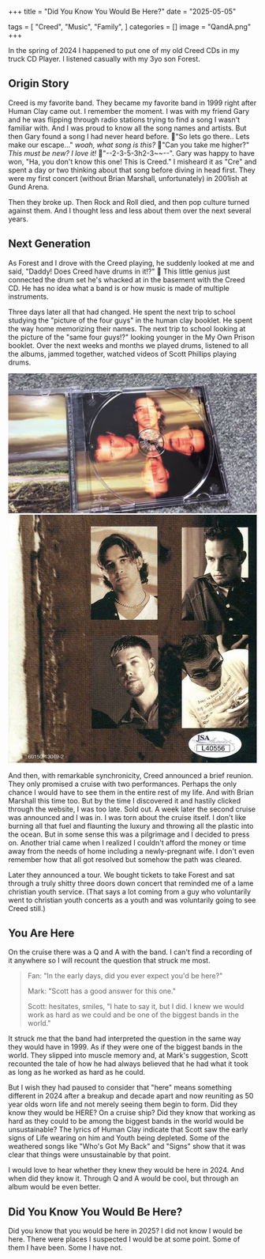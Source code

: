 +++
title = "Did You Know You Would Be Here?"
date = "2025-05-05"

tags = [
    "Creed",
    "Music",
    "Family",
]
categories = []
image = "QandA.png"
+++

In the spring of 2024 I happened to put one of my old Creed CDs in my truck CD Player. I listened casually with my 3yo son Forest.

## Origin Story

Creed is my favorite band. They became my favorite band in 1999 right after Human Clay came out. I remember the moment. I was with my friend Gary and he was flipping through radio stations trying to find a song I wasn't familiar with. And I was proud to know all the song names and artists. But then Gary found a song I had never heard before. 🎤"So lets go there.. Lets make our escape..." _woah, what song is this?_ 🎤"Can you take me higher?" _This must be new? I love it!_ 🎸"--2-3-5-3h2-3~~--". Gary was happy to have won, "Ha, you don't know this one! This is Creed." I misheard it as "Cre" and spent a day or two thinking about that song before diving in head first. They were my first concert (without Brian Marshall, unfortunately) in 2001ish at Gund Arena. 

Then they broke up. Then Rock and Roll died, and then pop culture turned against them. And I thought less and less about them over the next several years.

## Next Generation

As Forest and I drove with the Creed playing, he suddenly looked at me and said, "Daddy! Does Creed have drums in it!?" 🤯 This little genius just connected the drum set he's whacked at in the basement with the Creed CD. He has no idea what a band is or how music is made of multiple instruments.

Three days later all that had changed. He spent the next trip to school studying the "picture of the four guys" in the human clay booklet. He spent the way home memorizing their names. The next trip to school looking at the picture of the "same four guys!?" looking younger in the My Own Prison booklet. Over the next weeks and months we played drums, listened to all the albums, jammed together, watched videos of Scott Phillips playing drums.

![Four Guys](FourGuys.jpg)
![Same Four Guys](SameFourGuys.jpg)

And then, with remarkable synchronicity, Creed announced a brief reunion. They only promised a cruise with two performances. Perhaps the only chance I would have to see them in the entire rest of my life. And with Brian Marshall this time too. But by the time I discovered it and hastily clicked through the website, I was too late. Sold out. A week later the second cruise was announced and I was in. I was torn about the cruise itself. I don't like burning all that fuel and flaunting the luxury and throwing all the plastic into the ocean. But in some sense this was a pilgrimage and I decided to press on. Another trial came when I realized I couldn't afford the money or time away from the needs of home including a newly-pregnant wife. I don't even remember how that all got resolved but somehow the path was cleared.

Later they announced a tour. We bought tickets to take Forest and sat through a truly shitty three doors down concert that reminded me of a lame christian youth service. (That says a lot coming from a guy who voluntarily went to christian youth concerts as a youth and was voluntarily going to see Creed still.)

## You Are Here

On the cruise there was a Q and A with the band. I can't find a recording of it anywhere so I will recount the question that struck me most. 

> Fan: "In the early days, did you ever expect you'd be here?"
>
> Mark: "Scott has a good answer for this one."
>
> Scott: hesitates, smiles, "I hate to say it, but I did. I knew we would work as hard as we could and be one of the biggest bands in the world."

It struck me that the band had interpreted the question in the same way they would have in 1999. As if they were one of the biggest bands in the world. They slipped into muscle memory and, at Mark's suggestion, Scott recounted the tale of how he had always believed that he had what it took as long as he worked as hard as he could.

But I wish they had paused to consider that "here" means something different in 2024 after a breakup and decade apart and now reuniting as 50 year olds worn life and not merely seeing them begin to form. Did they know they would be HERE? On a cruise ship? Did they know that working as hard as they could to be among the biggest bands in the world would be unsustainable? The lyrics of Human Clay indicate that Scott saw the early signs of Life wearing on him and Youth being depleted. Some of the weathered songs like "Who's Got My Back" and "Signs" show that it was clear that things were unsustainable by that point.

I would love to hear whether they knew they would be here in 2024. And when did they know it. Through Q and A would be cool, but through an album would be even better.

## Did You Know You Would Be Here?

Did you know that you would be here in 2025? I did not know I would be here. There were places I suspected I would be at some point. Some of them I have been. Some I have not.


